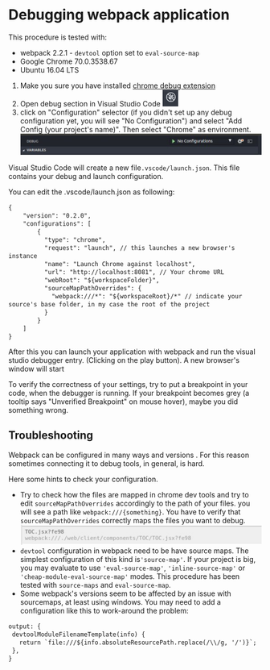 # Debugging webpack application

This procedure is tested with: 
 - webpack 2.2.1 - `devtool` option set to `eval-source-map`
 - Google Chrome 70.0.3538.67 
 - Ubuntu 16.04 LTS
 
1. Make you sure you have installed [chrome debug extension](https://github.com/Microsoft/vscode-chrome-debug)
2. Open debug section in Visual Studio Code ![debug](webpack-debug-1.png)
3. click on "Configuration" selector (if you didn't set up any debug configuration yet, you will see "No Configuration") and select "Add Config (your project's name)". Then select "Chrome" as environment. ![debug-new](webpack-debug--no-configuration.jpg)

Visual Studio Code will create a new file`.vscode/launch.json`. This file contains your debug and launch configuration.

You can edit the .vscode/launch.json as following: 

```
{
    "version": "0.2.0",
    "configurations": [
        {
          "type": "chrome",
          "request": "launch", // this launches a new browser's instance
          "name": "Launch Chrome against localhost",
          "url": "http://localhost:8081", // Your chrome URL 
          "webRoot": "${workspaceFolder}",
          "sourceMapPathOverrides": {
            "webpack:///*": "${workspaceRoot}/*" // indicate your source's base folder, in my case the root of the project
          }
        }
    ]
}
```

After this you can launch your application with webpack and run the visual studio debugger entry. (Clicking on the play button). 
A new browser's window will start

To verify the correctness of your settings, try to put a breakpoint in your code, when the debugger is running. If your breakpoint becomes grey (a tooltip says "Unverified Breakpoint" on mouse hover), maybe you did something wrong. 

## Troubleshooting
Webpack can be configured in many ways and versions . For this reason sometimes connecting it to debug tools, in general, is hard. 

Here some hints to check your configuration. 
 - Try to check how the files are mapped in chrome dev tools and try to edit `sourceMapPathOverrides` accordingly to the path of your files. you will see a path like `webpack:///{something}`. You have to verify that `sourceMapPathOverrides` correctly maps the files you want to debug.  ![debug](webpack-debug-3.jpg)
 - `devtool` configuration in webpack need to be have source maps. The simplest configuration of this kind is`'source-map'`. If your project is big, you may evaluate to use `'eval-source-map'`, `'inline-source-map'` or `'cheap-module-eval-source-map'` modes. This procedure has been tested with `source-maps` and `eval-source-map`.
 - Some webpack's versions seem to be affected by an issue with sourcemaps, at least using windows. You may need to add a configuration like this to work-around the problem: 
 ```
 output: {
  devtoolModuleFilenameTemplate(info) {
    return `file:///${info.absoluteResourcePath.replace(/\\/g, '/')}`;
  },
}
```
